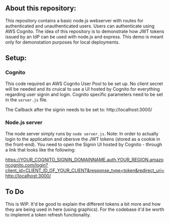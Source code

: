 ## About this repository:
This repository contains a basic node.js webserver with routes for authenticated and unauthenticated users. Users can authenticate using AWS Cognito.
The idea of this repository is to demonstrate how JWT tokens issued by an IdP can be used with node.js and express. This demo is meant only for demonstation purposes for local deployments.

## Setup:
### Cognito
This code required an AWS Cognito User Pool to be set up. No client secret will be needed and its cruical to use a UI hosted by Cognito for everything regarding user signin and login.
Cognito specific parameters need to be set in the ```server.js``` file.

The Callback after the signin needs to be set to: http://localhost:3000/
### Node.js server
The node server simply runs by ```node server.js```. Note: In order to actually login to the application and obersve the JWT tokens (stored as a cookie in the front-end). You need to open
the Signin UI hosted by Cognito - through a link that looks like the following:

https://YOUR_COGNITO_SIGNIN_DOMAINNAME.auth.YOUR_REGION.amazoncognito.com/login?client_id=CLIENT_ID_OF_YOUR_CLIENT&response_type=token&redirect_uri=http://localhost:3000/

## To Do
This is WIP. It'd be good to explain the different tokens a bit more and how they are being used in here (using graphics). For the codebase it'd be worth to implemnt a token refresh functionality.